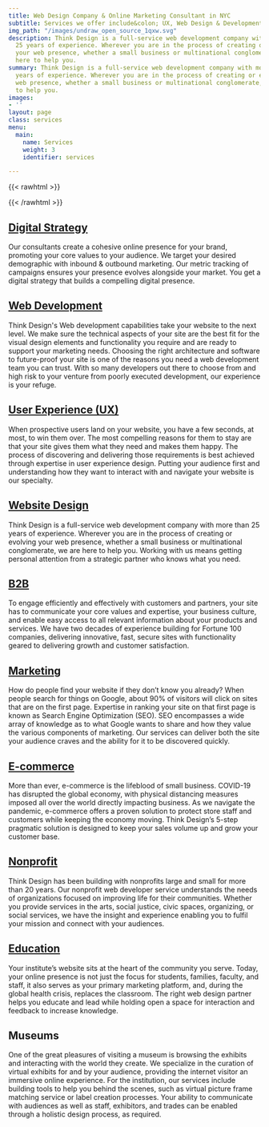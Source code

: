 ```yaml
---
title: Web Design Company & Online Marketing Consultant in NYC
subtitle: Services we offer include&colon; UX, Web Design & Development, Digital Marketing & Strategy across B2B, enterprise, e-commerce, non-profit, and education clients. See what we can do together!
img_path: "/images/undraw_open_source_1qxw.svg"
description: Think Design is a full-service web development company with more than
  25 years of experience. Wherever you are in the process of creating or evolving
  your web presence, whether a small business or multinational conglomerate, we are
  here to help you.
summary: Think Design is a full-service web development company with more than 25
  years of experience. Wherever you are in the process of creating or evolving your
  web presence, whether a small business or multinational conglomerate, we are here
  to help you.
images:
- ''
layout: page
class: services
menu:
  main:
    name: Services
    weight: 3
    identifier: services

---
```

{{< rawhtml >}}

<div class="dialog-container" id="my-accessible-dialog" aria-hidden="true">

<div tabindex="-1" data-a11y-dialog-hide></div>

<!--
Dialog window content related notes:
\- It is the actual visual dialog element.
\- It may have the `alertdialog` role to make it behave like a “modal”. See the “Usage as a modal” section of the docs.
\- It doesn’t have to be a `<dialog>` element, it can be a `<div>` element with the `dialog` or `alertdialog` role (e.g. `<div role="dialog">`).
\- It doesn’t have to have the `aria-labelledby` attribute however this is recommended. It should match the `id` of the dialog title.
\-->
<dialog aria-labelledby="dialog-title">
<!--
Closing button related notes:
\- It does have to have the `type="button"` attribute.
\- It does have to have the `data-a11y-dialog-hide` attribute.
\- It does have to have an aria-label attribute if you use an icon as content.
\-->
<button type="button" data-a11y-dialog-hide aria-label="Close this dialog window">
×
</button>

      <h1 id="dialog-title">Web Design Company &amp; Online Marketing Consultant in NYC</h1>
    
    Services we offer include: UX, Web Design & Development, Digital Marketing & Strategy, Enterprise, E-commerce, Non Profit and Education. See what we can do together

</dialog>
</div>
{{< /rawhtml >}}

## [Digital Strategy](digital-strategy "Strategy")

Our consultants create a cohesive online presence for your brand, promoting your core values to your audience. We target your desired demographic with inbound & outbound marketing. Our metric tracking of campaigns ensures your presence evolves alongside your market. You get a digital strategy that builds a compelling digital presence.

## [Web Development](web-development "Development")

Think Design's Web development capabilities take your website to the next level. We make sure the technical aspects of your site are the best fit for the visual design elements and functionality you require and are ready to support your marketing needs. Choosing the right architecture and software to future-proof your site is one of the reasons you need a web development team you can trust. With so many developers out there to choose from and high risk to your venture from poorly executed development, our experience is your refuge.

## [User Experience (UX)](user-experience-ux "UX")

When prospective users land on your website, you have a few seconds, at most, to win them over. The most compelling reasons for them to stay are that your site gives them what they need and makes them happy. The process of discovering and delivering those requirements is best achieved through expertise in user experience design. Putting your audience first and understanding how they want to interact with and navigate your website is our specialty.

## [Website Design](web-design "web design")

Think Design is a full-service web development company with more than 25 years of experience. Wherever you are in the process of creating or evolving your web presence, whether a small business or multinational conglomerate, we are here to help you. Working with us means getting personal attention from a strategic partner who knows what you need.

## [B2B](b2b-web-development "business to business")

To engage efficiently and effectively with customers and partners, your site has to communicate your core values and expertise, your business culture, and enable easy access to all relevant information about your products and services. We have two decades of experience building for Fortune 100 companies, delivering innovative, fast, secure sites with functionality geared to delivering growth and customer satisfaction.

## [Marketing](marketing/ "Marketing")

How do people find your website if they don’t know you already? When people search for things on Google, about 90% of visitors will click on sites that are on the first page. Expertise in ranking your site on that first page is known as Search Engine Optimization (SEO). SEO encompasses a wide array of knowledge as to what Google wants to share and how they value the various components of marketing. Our services can deliver both the site your audience craves and the ability for it to be discovered quickly.

## [E-commerce](/services/e-commerce/)

More than ever, e-commerce is the lifeblood of small business. COVID-19 has disrupted the global economy, with physical distancing measures imposed all over the world directly impacting business. As we navigate the pandemic, e-commerce offers a proven solution to protect store staff and customers while keeping the economy moving. Think Design’s 5-step pragmatic solution is designed to keep your sales volume up and grow your customer base.

## [Nonprofit](/services/non-profit/)

Think Design has been building with nonprofits large and small for more than 20 years. Our nonprofit web developer service understands the needs of organizations focused on improving life for their communities. Whether you provide services in the arts, social justice, civic spaces, organizing, or social services, we have the insight and experience enabling you to fulfil your mission and connect with your audiences.

## [Education](/services/education/)

Your institute’s website sits at the heart of the community you serve. Today, your online presence is not just the focus for students, families, faculty, and staff, it also serves as your primary marketing platform, and, during the global health crisis, replaces the classroom. The right web design partner helps you educate and lead while holding open a space for interaction and feedback to increase knowledge.

## Museums

One of the great pleasures of visiting a museum is browsing the exhibits and interacting with the world they create. We specialize in the curation of virtual exhibits for and by your audience, providing the internet visitor an immersive online experience. For the institution, our services include building tools to help you behind the scenes, such as virtual picture frame matching service or label creation processes. Your ability to communicate with audiences as well as staff, exhibitors, and trades can be enabled through a holistic design process, as required.